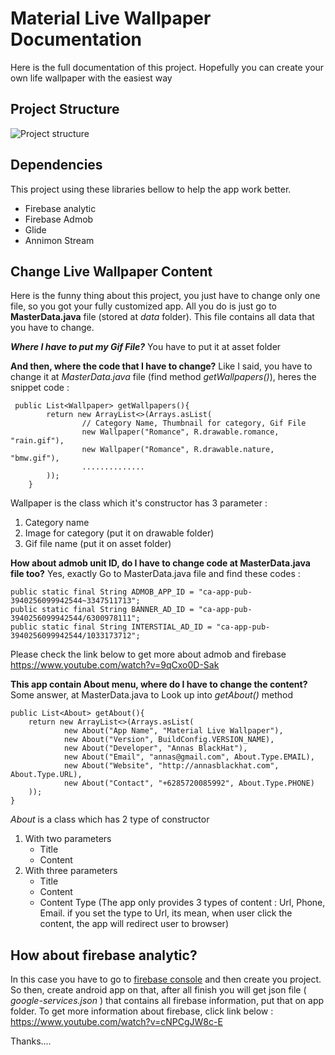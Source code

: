 # Material Live Wallpaper Documentation
Here is the full documentation of this project. Hopefully you can create your own life wallpaper with the easiest way

## Project Structure
![Project structure](https://i.imgur.com/SOEJpFZ.png)

## Dependencies
This project using these libraries bellow to help the app work better.
 - Firebase analytic
 - Firebase Admob
 - Glide
 - Annimon Stream

## Change Live Wallpaper Content
Here is the funny thing about this project, you just have to change only one file, so you got your fully customized app. All you do is just go to **MasterData.java**  file (stored at *data* folder). This file contains all data that you  have to change. 

***Where I have to put my Gif File?*** 
You have to put it at asset folder

**And then, where the code that I have to change?**
Like I said, you have to change it at *MasterData.java* file (find method *getWallpapers()*), heres the snippet code :
```
 public List<Wallpaper> getWallpapers(){
        return new ArrayList<>(Arrays.asList(
                // Category Name, Thumbnail for category, Gif File
                new Wallpaper("Romance", R.drawable.romance, "rain.gif"),
                new Wallpaper("Romance", R.drawable.nature, "bmw.gif"),
                ..............
        ));
    }
```
Wallpaper is the class which it's constructor has 3 parameter :
1. Category name
2. Image for category (put it on drawable folder)
3. Gif file name (put it on asset folder)
 
**How about admob unit ID, do I have to change code at MasterData.java file too?**
Yes, exactly
Go to MasterData.java file and find these codes :
```
public static final String ADMOB_APP_ID = "ca-app-pub-3940256099942544~3347511713";
public static final String BANNER_AD_ID = "ca-app-pub-3940256099942544/6300978111";
public static final String INTERSTIAL_AD_ID = "ca-app-pub-3940256099942544/1033173712";
```
Please check the link below to get more about admob and firebase
https://www.youtube.com/watch?v=9qCxo0D-Sak

**This app contain About menu, where do I have to change the content?**
Some answer, at MasterData.java to
Look up into *getAbout()* method
```
public List<About> getAbout(){
    return new ArrayList<>(Arrays.asList(
            new About("App Name", "Material Live Wallpaper"),
            new About("Version", BuildConfig.VERSION_NAME),
            new About("Developer", "Annas BlackHat"),
            new About("Email", "annas@gmail.com", About.Type.EMAIL),
            new About("Website", "http://annasblackhat.com", About.Type.URL),
            new About("Contact", "+6285720085992", About.Type.PHONE)
    ));
}
```
*About* is a class which has 2 type of constructor
1. With two parameters
   - Title
   - Content
2. With three parameters
   - Title
   - Content
   - Content Type (The app only provides 3 types of content : Url, Phone, Email. if you set the type to Url, its mean, when user click the content, the app will redirect user to browser)
    
## How about firebase analytic?
In this case you have to go to [firebase console](https://console.firebase.google.com) and then create you project. So then, create android app on that, after all finish you will get json file ( *google-services.json* ) that contains all firebase information, put that on app folder.
To get more information about firebase, click link below :
https://www.youtube.com/watch?v=cNPCgJW8c-E

Thanks....
